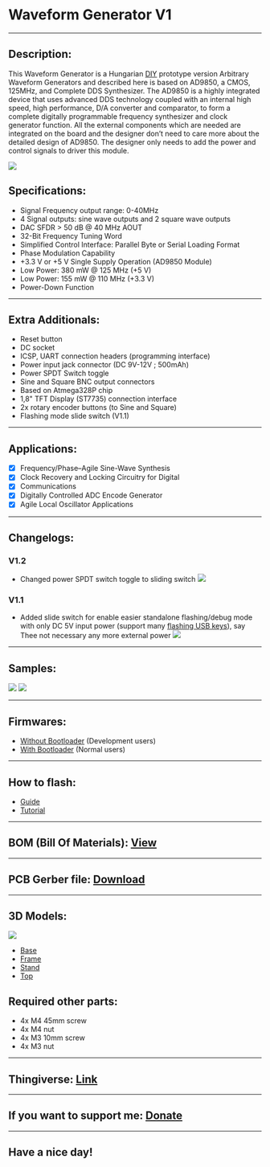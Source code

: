 # Waveform Generator V1

---

## Description:

This Waveform Generator is a Hungarian [DIY](https://en.wikipedia.org/wiki/Do_it_yourself "Wikipedia") prototype version Arbitrary Waveform Generators and described here is based on AD9850, a CMOS, 125MHz, and Complete DDS Synthesizer. The AD9850 is a highly integrated device that uses advanced DDS technology coupled with an internal high speed, high performance, D/A converter and comparator, to form a complete digitally programmable frequency synthesizer and clock generator function. All the external components which are needed are integrated on the board and the designer don’t need to care more about the detailed design of AD9850. The designer only needs to add the power and control signals to driver this module.

![](/pictures/wfg_logo.jpg)

## Specifications:

- Signal Frequency output range: 0-40MHz
- 4 Signal outputs: sine wave outputs and 2 square wave outputs
- DAC SFDR > 50 dB @ 40 MHz AOUT
- 32-Bit Frequency Tuning Word
- Simplified Control Interface: Parallel Byte or Serial Loading Format
- Phase Modulation Capability
- +3.3 V or +5 V Single Supply Operation (AD9850 Module)
- Low Power: 380 mW @ 125 MHz (+5 V)
- Low Power: 155 mW @ 110 MHz (+3.3 V)
- Power-Down Function

---

## Extra Additionals:

- Reset button
- DC socket
- ICSP, UART connection headers (programming interface)
- Power input jack connector (DC 9V-12V ; 500mAh)
- Power SPDT Switch toggle
- Sine and Square BNC output connectors
- Based on Atmega328P chip
- 1,8" TFT Display (ST7735) connection interface
- 2x rotary encoder buttons (to Sine and Square)
- Flashing mode slide switch (V1.1)

---

## Applications:

- [x] Frequency/Phase–Agile Sine-Wave Synthesis
- [x] Clock Recovery and Locking Circuitry for Digital
- [x] Communications
- [x] Digitally Controlled ADC Encode Generator
- [x] Agile Local Oscillator Applications

---

## Changelogs:

### V1.2

- Changed power SPDT switch toggle to sliding switch
![](/pictures/9.jpg)

### V1.1

- Added slide switch for enable easier standalone flashing/debug mode with only DC 5V input power (support many [flashing USB keys](https://www.aliexpress.com/wholesale?catId=0&initiative_id=SB_20200810135246&SearchText=ftdi+usb "Aliexpress")), say Thee not necessary  any more external power
![](/pictures/8.jpg)

---

## Samples:

![](/pictures/samples.jpg)
![](/pictures/samples2.jpg)

---

## Firmwares:

- [Without Bootloader](https://github.com/drcyberg/Waveform_Generator_V1/blob/master/firmware/wfg_v1.hex "Firmware") (Development users)
- [With Bootloader](https://github.com/drcyberg/Waveform_Generator_V1/blob/master/firmware/wfg_v1_with_bootloader.hex "Firmware") (Normal users)

---

## How to flash:

- [Guide](https://www.arduino.cc/en/Guide/ArduinoISP "Guide")
- [Tutorial](https://www.arduino.cc/en/tutorial/arduinoISP "Tutorial")

---

## BOM (Bill Of Materials): [View](https://htmlpreview.github.io/?https://github.com/drcyberg/Waveform_Generator_V1/blob/master/bom/wfgbom.html "View")

---

## PCB Gerber file: [Download](https://github.com/drcyberg/Waveform_Generator_V1/blob/master/manufacturing/wfg_v1_2.zip "Download")

---

## 3D Models:

![](/pictures/Assembled.jpg)

- [Base](https://github.com/drcyberg/Waveform_Generator_V1/blob/master/stl/base.stl "Base")
- [Frame](https://github.com/drcyberg/Waveform_Generator_V1/blob/master/stl/frame.stl "Frame")
- [Stand](https://github.com/drcyberg/Waveform_Generator_V1/blob/master/stl/stand.stl "Stand")
- [Top](https://github.com/drcyberg/Waveform_Generator_V1/blob/master/stl/top.stl "Top")

## Required other parts:

- 4x M4 45mm screw
- 4x M4 nut
- 4x M3 10mm screw
- 4x M3 nut

---

## Thingiverse: [Link](https://www.thingiverse.com/thing:4544577 "Link")

---

## If you want to support me: [Donate](https://www.paypal.me/Kunee82 "Donate")

---

## Have a nice day!
